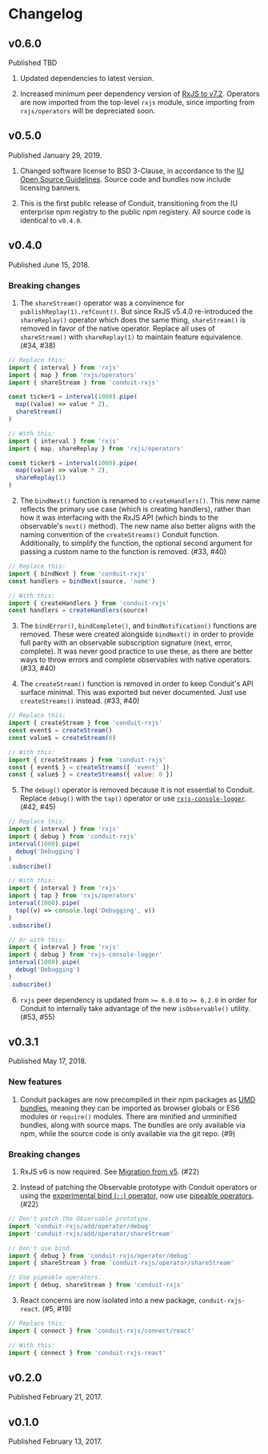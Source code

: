 # Changelog

## v0.6.0

Published TBD

1. Updated dependencies to latest version.

2. Increased minimum peer dependency version of [RxJS to v7.2](https://github.com/ReactiveX/rxjs/blob/master/CHANGELOG.md#720-2021-07-05). Operators are now imported from the top-level `rxjs` module, since importing from `rxjs/operators` will be depreciated soon.

## v0.5.0

Published January 29, 2019.

1. Changed software license to BSD 3-Clause, in accordance to the [IU Open Source Guidelines](https://indiana-university.github.io/). Source code and bundles now include licensing banners.

2. This is the first public release of Conduit, transitioning from the IU enterprise npm registry to the public npm registery. All source code is identical to `v0.4.0`.

## v0.4.0

Published June 15, 2018.

### Breaking changes

1. The `shareStream()` operator was a convinence for `publishReplay(1).refCount()`. But since RxJS v5.4.0 re-introduced the `shareReplay()` operator which does the same thing, `shareStream()` is removed in favor of the native operator. Replace all uses of `shareStream()` with `shareReplay(1)` to maintain feature equivalence. (#34, #38)

```js
// Replace this:
import { interval } from 'rxjs'
import { map } from 'rxjs/operators'
import { shareStream } from 'conduit-rxjs'

const ticker$ = interval(1000).pipe(
  map((value) => value * 2),
  shareStream()
)

// With this:
import { interval } from 'rxjs'
import { map, shareReplay } from 'rxjs/operators'

const ticker$ = interval(1000).pipe(
  map((value) => value * 2),
  shareReplay(1)
)
```

2. The `bindNext()` function is renamed to `createHandlers()`. This new name reflects the primary use case (which is creating handlers), rather than how it was interfacing with the RxJS API (which binds to the observable's `next()` method). The new name also better aligns with the naming convention of the `createStreams()` Conduit function. Additionally, to simplify the function, the optional second argument for passing a custom name to the function is removed. (#33, #40)

```js
// Replace this:
import { bindNext } from 'conduit-rxjs'
const handlers = bindNext(source, 'name')

// With this:
import { createHandlers } from 'conduit-rxjs'
const handlers = createHandlers(source)
```

3. The `bindError()`, `bindComplete()`, and `bindNotification()` functions are removed. These were created alongside `bindNext()` in order to provide full parity with an observable subscription signature (next, error, complete). It was never good practice to use these, as there are better ways to throw errors and complete observables with native operators. (#33, #40)

4. The `createStream()` function is removed in order to keep Conduit's API surface minimal. This was exported but never documented. Just use `createStreams()` instead. (#33, #40)

```js
// Replace this:
import { createStream } from 'conduit-rxjs'
const event$ = createStream()
const value$ = createStream(0)

// With this:
import { createStreams } from 'conduit-rxjs'
const { event$ } = createStreams([ 'event' ])
const { value$ } = createStreams({ value: 0 })
```

5. The `debug()` operator is removed because it is not essential to Conduit. Replace `debug()` with the `tap()` operator or use [`rxjs-console-logger`](https://github.com/donaldaverill/rxjs-console-logger-operator). (#42, #45)

```js
// Replace this:
import { interval } from 'rxjs'
import { debug } from 'conduit-rxjs'
interval(1000).pipe(
  debug('Debugging')
)
.subscribe()

// With this:
import { interval } from 'rxjs'
import { tap } from 'rxjs/operators'
interval(1000).pipe(
  tap((v) => console.log('Debugging', v))
)
.subscribe()

// Or with this:
import { interval } from 'rxjs'
import { debug } from 'rxjs-console-logger'
interval(1000).pipe(
  debug('Debugging')
)
.subscribe()
```

6. `rxjs` peer dependency is updated from `>= 6.0.0` to `>= 6.2.0` in order for Conduit to internally take advantage of the new `isObservable()` utility. (#53, #55)

## v0.3.1

Published May 17, 2018.

### New features

1. Conduit packages are now precompiled in their npm packages as [UMD bundles](https://github.com/umdjs/umd), meaning they can be imported as browser globals or ES6 modules or `require()` modules. There are minified and unminified bundles, along with source maps. The bundles are only available via npm, while the source code is only available via the git repo. (#9)

### Breaking changes

1. RxJS v6 is now required. See [Migration from v5](https://github.com/ReactiveX/rxjs/blob/6.2.0/MIGRATION.md). (#22)

2. Instead of patching the Observable prototype with Conduit operators or using the [experimental bind (`::`) operator](https://github.com/tc39/proposal-bind-operator), now use [pipeable operators](https://github.com/ReactiveX/rxjs/blob/6.2.0/doc/pipeable-operators.md). (#22)

```js
// Don't patch the Observable prototype.
import 'conduit-rxjs/add/operator/debug'
import 'conduit-rxjs/add/operator/shareStream'

// Don't use bind.
import { debug } from 'conduit-rxjs/operator/debug'
import { shareStream } from 'conduit-rxjs/operator/shareStream'

// Use pipeable operators.
import { debug, shareStream } from 'conduit-rxjs'
```

3. React concerns are now isolated into a new package, `conduit-rxjs-react`. (#5, #19)

```js
// Replace this:
import { connect } from 'conduit-rxjs/connect/react'

// With this:
import { connect } from 'conduit-rxjs-react'
```

## v0.2.0

Published February 21, 2017.

## v0.1.0

Published February 13, 2017.
